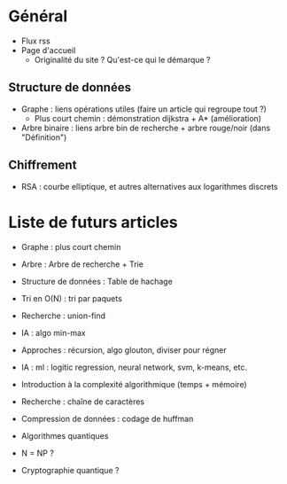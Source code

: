 # Général

- Flux rss
- Page d'accueil
   - Originalité du site ? Qu'est-ce qui le démarque ?

## Structure de données

- Graphe : liens opérations utiles (faire un article qui regroupe tout ?)
   - Plus court chemin : démonstration dijkstra + A* (amélioration)
- Arbre binaire : liens arbre bin de recherche + arbre rouge/noir (dans "Définition")

## Chiffrement

- RSA : courbe elliptique, et autres alternatives aux logarithmes discrets

# Liste de futurs articles

- Graphe : plus court chemin
- Arbre : Arbre de recherche + Trie
- Structure de données : Table de hachage
- Tri en O(N) : tri par paquets
- Recherche : union-find
- IA : algo min-max
- Approches : récursion, algo glouton, diviser pour régner
- IA : ml : logitic regression, neural network, svm, k-means, etc.



- Introduction à la complexité algorithmique (temps + mémoire)
- Recherche : chaîne de caractères
- Compression de données : codage de huffman
- Algorithmes quantiques
- N = NP ?
- Cryptographie quantique ?
